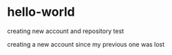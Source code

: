 # hello-world
creating new account and repository test

creating a new account since my previous one was lost
